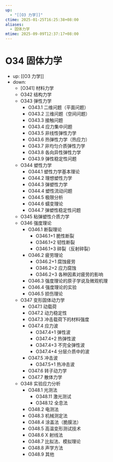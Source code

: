 ```yaml
---
up:
  - "[[O3 力学]]"
ctime: 2025-01-25T16:25:38+08:00
aliases:
  - 固体力学
mtime: 2025-09-09T12:37:17+08:00
---
```


# O34 固体力学

- up: [[O3 力学]]
- down:	
	- [O341] 材料力学
	- O342 结构力学
	- O343 弹性力学
		- O343.1 二维问题（平面问题）
		- O343.2 三维问题（空间问题）
		- O343.3 接触问题
		- O343.4 应力集中问题
		- O343.5 非线性弹性力学
		- O343.6 热弹性力学（热应力）
		- O343.7 非均匀介质弹性力学
		- O343.8 各向异性弹性力学
		- O343.9 弹性稳定性问题
	- O344 塑性力学
		- O344.1 塑性力学基本理论
		- O344.2 理想塑性力学
		- O344.3 弹塑性力学
		- O344.4 塑性流动问题
		- O344.5 极限分析
		- O344.6 蠕变理论
		- O344.7 弹塑性稳定性问题
	- O345 粘弹塑性介质力学
	- O346 强度理论
		- O346.1 断裂理论
			- O346.1+1 脆性断裂
			- O346.1+2 韧性断裂
			- O346.1+3 碎裂（反射碎裂）
		- O346.2 疲劳理论
			- O346.2+1 腐蚀疲劳
			- O346.2+2 应力腐蚀
			- O346.2+3 各种因素对疲劳的影响
		- O346.3 强度理论的原子学说及微观机理
		- O346.4 强度理论的实验
		- O346.5 损伤理论
	- O347 变形固体动力学
		- O347.1 动载荷
		- O347.2 动力稳定性
		- O347.3 冲击载荷下的材料强度
		- O347.4 应力波
			- O347.4+1 弹性波
			- O347.4+2 热弹性波
			- O347.4+3 不完全弹性波
			- O347.4+4 分层介质中的波
		- O347.5 冲击波
			- O347.5+1 热冲击波
		- O347.6 转子动力学
		- O347.7 散体力学
	- O348 实验应力分析
		- O348.1 光测法
			- O348.11 激光测试
			- O348.12 全息法
		- O348.2 电测法
		- O348.3 机械测定法
		- O348.4 涂盖法（脆膜法）
		- O348.5 高温变形测试技术
		- O348.6 X 射线法
		- O348.7 比拟法、模拟理论
		- O348.8 声学方法
		- O348.9 其他
	
